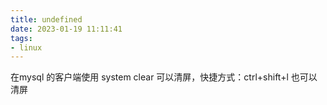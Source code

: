 ```yaml
---
title: undefined
date: 2023-01-19 11:11:41
tags:
- linux
---
```


在mysql 的客户端使用 system clear 可以清屏，快捷方式：ctrl+shift+l 也可以清屏